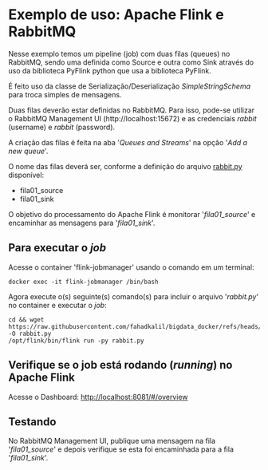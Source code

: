 # Exemplo de uso: Apache Flink e RabbitMQ

Nesse exemplo temos um pipeline (job) com duas filas (queues) no RabbitMQ, sendo uma definida como Source e outra como Sink através do uso da biblioteca PyFlink python que usa a biblioteca PyFlink.

É feito uso da classe de Serialização/Deserialização *SimpleStringSchema* para troca simples de mensagens.

Duas filas deverão estar definidas no RabbitMQ. Para isso, pode-se utilizar o RabbitMQ Management UI (http://localhost:15672) e as credenciais *rabbit* (username) e *rabbit* (password).

A criação das filas é feita na aba '*Queues and Streams*' na opção '*Add a new queue*'.

O nome das filas deverá ser, conforme a definição do arquivo [rabbit.py](rabbit.py) disponível:

- fila01_source
- fila01_sink

O objetivo do processamento do Apache Flink é monitorar '*fila01_source*' e encaminhar as mensagens para '*fila01_sink*'.

## Para executar o *job*

Acesse o container 'flink-jobmanager' usando o comando em um terminal:

    docker exec -it flink-jobmanager /bin/bash

Agora execute o(s) seguinte(s) comando(s) para incluir o arquivo '*rabbit.py*' no container e executar o *job*:

    cd && wget https://raw.githubusercontent.com/fahadkalil/bigdata_docker/refs/heads/main/examples/rabbit.py -O rabbit.py
    /opt/flink/bin/flink run -py rabbit.py

## Verifique se o job está rodando (*running*) no Apache Flink

Acesse o Dashboard: <http://localhost:8081/#/overview>

## Testando

No RabbitMQ Management UI, publique uma mensagem na fila '*fila01_source*' e depois verifique se esta foi encaminhada para a fila '*fila01_sink*'.